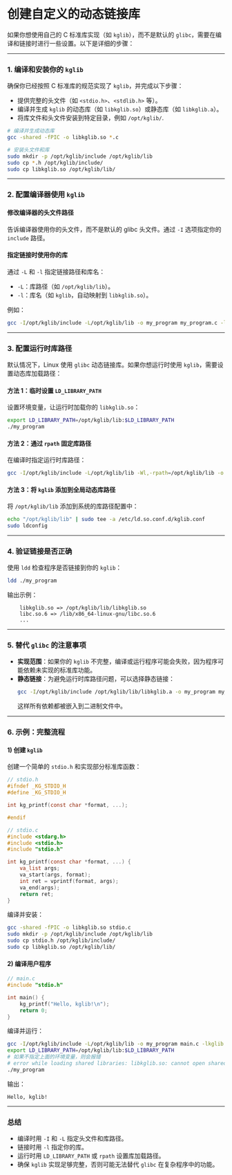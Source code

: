 # 创建自定义的动态链接库

如果你想使用自己的 C 标准库实现（如 `kglib`），而不是默认的 `glibc`，需要在编译和链接时进行一些设置。以下是详细的步骤：

---

### **1. 编译和安装你的 `kglib`**

确保你已经按照 C 标准库的规范实现了 `kglib`，并完成以下步骤：
- 提供完整的头文件（如 `<stdio.h>`、`<stdlib.h>` 等）。
- 编译并生成 `kglib` 的动态库（如 `libkglib.so`）或静态库（如 `libkglib.a`）。
- 将库文件和头文件安装到特定目录，例如 `/opt/kglib/`.

```bash
# 编译并生成动态库
gcc -shared -fPIC -o libkglib.so *.c

# 安装头文件和库
sudo mkdir -p /opt/kglib/include /opt/kglib/lib
sudo cp *.h /opt/kglib/include/
sudo cp libkglib.so /opt/kglib/lib/
```

---

### **2. 配置编译器使用 `kglib`**

#### **修改编译器的头文件路径**
告诉编译器使用你的头文件，而不是默认的 glibc 头文件。通过 `-I` 选项指定你的 `include` 路径。

#### **指定链接时使用你的库**
通过 `-L` 和 `-l` 指定链接路径和库名：
- `-L`：库路径（如 `/opt/kglib/lib`）。
- `-l`：库名（如 `kglib`，自动映射到 `libkglib.so`）。

例如：
```bash
gcc -I/opt/kglib/include -L/opt/kglib/lib -o my_program my_program.c -lkglib
```

---

### **3. 配置运行时库路径**

默认情况下，Linux 使用 `glibc` 动态链接库。如果你想运行时使用 `kglib`，需要设置动态库加载路径：

#### **方法 1：临时设置 `LD_LIBRARY_PATH`**
设置环境变量，让运行时加载你的 `libkglib.so`：
```bash
export LD_LIBRARY_PATH=/opt/kglib/lib:$LD_LIBRARY_PATH
./my_program
```

#### **方法 2：通过 `rpath` 固定库路径**
在编译时指定运行时库路径：
```bash
gcc -I/opt/kglib/include -L/opt/kglib/lib -Wl,-rpath=/opt/kglib/lib -o my_program my_program.c -lkglib
```

#### **方法 3：将 `kglib` 添加到全局动态库路径**
将 `/opt/kglib/lib` 添加到系统的库路径配置中：
```bash
echo "/opt/kglib/lib" | sudo tee -a /etc/ld.so.conf.d/kglib.conf
sudo ldconfig
```

---

### **4. 验证链接是否正确**

使用 `ldd` 检查程序是否链接到你的 `kglib`：
```bash
ldd ./my_program
```

输出示例：
```
    libkglib.so => /opt/kglib/lib/libkglib.so
    libc.so.6 => /lib/x86_64-linux-gnu/libc.so.6
    ...
```

---

### **5. 替代 `glibc` 的注意事项**

- **实现范围**：如果你的 `kglib` 不完整，编译或运行程序可能会失败，因为程序可能依赖未实现的标准库功能。
- **静态链接**：为避免运行时库路径问题，可以选择静态链接：
  ```bash
  gcc -I/opt/kglib/include /opt/kglib/lib/libkglib.a -o my_program my_program.c
  ```
  这样所有依赖都被嵌入到二进制文件中。

---

### **6. 示例：完整流程**

#### **1) 创建 `kglib`**
创建一个简单的 `stdio.h` 和实现部分标准库函数：
```c
// stdio.h
#ifndef _KG_STDIO_H
#define _KG_STDIO_H

int kg_printf(const char *format, ...);

#endif
```

```c
// stdio.c
#include <stdarg.h>
#include <stdio.h>
#include "stdio.h"

int kg_printf(const char *format, ...) {
    va_list args;
    va_start(args, format);
    int ret = vprintf(format, args);
    va_end(args);
    return ret;
}
```

编译并安装：
```bash
gcc -shared -fPIC -o libkglib.so stdio.c
sudo mkdir -p /opt/kglib/include /opt/kglib/lib
sudo cp stdio.h /opt/kglib/include/
sudo cp libkglib.so /opt/kglib/lib/
```

#### **2) 编译用户程序**
```c
// main.c
#include "stdio.h"

int main() {
    kg_printf("Hello, kglib!\n");
    return 0;
}
```

编译并运行：
```bash
gcc -I/opt/kglib/include -L/opt/kglib/lib -o my_program main.c -lkglib
export LD_LIBRARY_PATH=/opt/kglib/lib:$LD_LIBRARY_PATH
# 如果不指定上面的环境变量，则会报错
# error while loading shared libraries: libkglib.so: cannot open shared object file: No such file or directory
./my_program
```

输出：
```
Hello, kglib!
```

---

### **总结**

- 编译时用 `-I` 和 `-L` 指定头文件和库路径。
- 链接时用 `-l` 指定你的库。
- 运行时用 `LD_LIBRARY_PATH` 或 `rpath` 设置库加载路径。
- 确保 `kglib` 实现足够完整，否则可能无法替代 `glibc` 在复杂程序中的功能。
